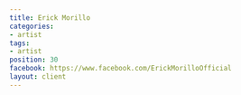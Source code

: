 ```yaml
---
title: Erick Morillo
categories:
- artist
tags:
- artist
position: 30
facebook: https://www.facebook.com/ErickMorilloOfficial
layout: client
---
```


